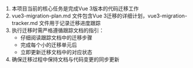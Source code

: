 1. 本项目当前的核心任务是完成Vue 3版本的代码迁移工作
2. vue3-migration-plan.md 文件包含Vue 3迁移的详细计划，vue3-migration-tracker.md 文件用于记录迁移进度跟踪
3. 执行迁移时需严格遵循跟踪文档的指引：
   - 仔细阅读跟踪文档中的迁移步骤
   - 完成每个小的迁移单元后
   - 立即更新迁移文档中的对应状态
4. 确保迁移过程中保持文档与代码变更的同步更新